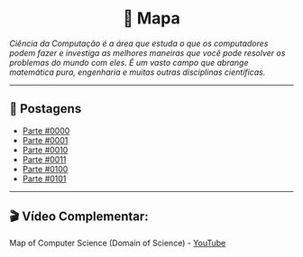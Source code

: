 <h1 align="center">📌 Mapa</h1>

*Ciência da Computação é a área que estuda o que os computadores podem fazer e investiga as melhores maneiras que você pode resolver os problemas do mundo com eles. É um vasto campo que abrange matemática pura, engenharia e muitas outras disciplinas científicas.*

---

## 📝 Postagens

- [Parte #0000](https://github.com/DanielBrito/sturing/blob/master/Mapa/0000.md)
- [Parte #0001](https://github.com/DanielBrito/sturing/blob/master/Mapa/0001.md)
- [Parte #0010](https://github.com/DanielBrito/sturing/blob/master/Mapa/0010.md)
- [Parte #0011](https://github.com/DanielBrito/sturing/blob/master/Mapa/0011.md)
- [Parte #0100](https://github.com/DanielBrito/sturing/blob/master/Mapa/0100.md)
- [Parte #0101](https://github.com/DanielBrito/sturing/blob/master/Mapa/0101.md)

---

## 🎬 Vídeo Complementar:

Map of Computer Science (Domain of Science) - [YouTube](https://www.youtube.com/watch?v=SzJ46YA_RaA)
